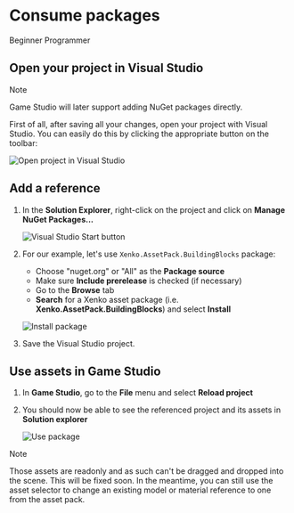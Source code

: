 # Consume packages

<span class="label label-doc-level">Beginner</span>
<span class="label label-doc-audience">Programmer</span>

## Open your project in Visual Studio

> [!Note]
> Game Studio will later support adding NuGet packages directly.

First of all, after saving all your changes, open your project with Visual Studio. You can easily do this by clicking the appropriate button on the toolbar:

![Open project in Visual Studio](../game-studio/media/open-project-in-visual-studio.png)

## Add a reference

1. In the **Solution Explorer**, right-click on the project and click on **Manage NuGet Packages...**

   ![Visual Studio Start button](media/manage-nuget-packages.png)

2. For our example, let's use `Xenko.AssetPack.BuildingBlocks` package:
   * Choose "nuget.org" or "All" as the **Package source**
   * Make sure **Include prerelease** is checked (if necessary)
   * Go to the **Browse** tab
   * **Search** for a Xenko asset package (i.e. **Xenko.AssetPack.BuildingBlocks**) and select **Install**

   ![Install package](media/install-package.png)

3. Save the Visual Studio project.

## Use assets in Game Studio

1. In **Game Studio**, go to the **File** menu and select **Reload project**

2. You should now be able to see the referenced project and its assets in **Solution explorer**

   ![Use package](media/use-package-from-game-studio.png)

> [!Note]
> Those assets are readonly and as such can't be dragged and dropped into the scene. This will be fixed soon.
> In the meantime, you can still use the asset selector to change an existing model or material reference to one from the asset pack.